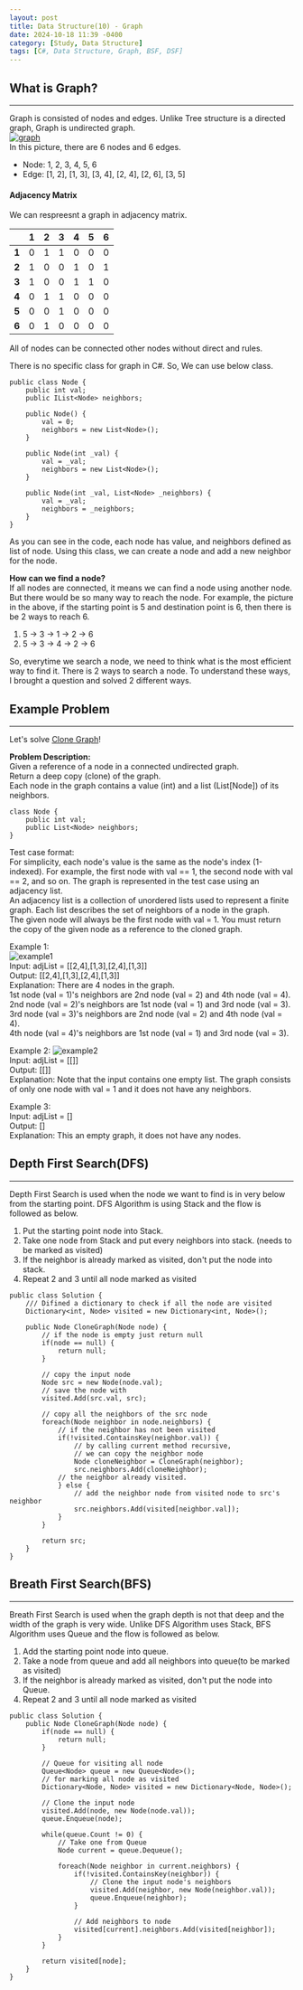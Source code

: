 ```yaml
---
layout: post
title: Data Structure(10) - Graph
date: 2024-10-18 11:39 -0400
category: [Study, Data Structure]
tags: [C#, Data Structure, Graph, BSF, DSF]
---
```


## What is Graph?
---
Graph is consisted of nodes and edges. Unlike Tree structure is a directed graph, Graph is undirected graph.   
[![graph](assets/img/data-structure-10/graph.jpg)](https://www.geeksforgeeks.org/what-is-graph-data-structure/)   
In this picture, there are 6 nodes and 6 edges.
- Node: 1, 2, 3, 4, 5, 6
- Edge: [1, 2], [1, 3], [3, 4], [2, 4], [2, 6], [3, 5]

#### Adjacency Matrix
We can respreesnt a graph in adjacency matrix.

||1|2|3|4|5|6|
|:---|:---:|:---:|:---:|:---:|:---:|:---:|
|**1**|0|1|1|0|0|0|
|**2**|1|0|0|1|0|1|
|**3**|1|0|0|1|1|0|
|**4**|0|1|1|0|0|0|
|**5**|0|0|1|0|0|0|
|**6**|0|1|0|0|0|0|

All of nodes can be connected other nodes without direct and rules.

There is no specific class for graph in C#. So, We can use below class.
```shell
public class Node {
    public int val;
    public IList<Node> neighbors;

    public Node() {
        val = 0;
        neighbors = new List<Node>();
    }

    public Node(int _val) {
        val = _val;
        neighbors = new List<Node>();
    }

    public Node(int _val, List<Node> _neighbors) {
        val = _val;
        neighbors = _neighbors;
    }
}
```

As you can see in the code, each node has value, and neighbors defined as list of node.
Using this class, we can create a node and add a new neighbor for the node.

**How can we find a node?**   
If all nodes are connected, it means we can find a node using another node.
But there would be so many way to reach the node.
For example, the picture in the above, if the starting point is 5 and destination point is 6, then there is be 2 ways to reach 6.
1. 5 -> 3 -> 1 -> 2 -> 6
2. 5 -> 3 -> 4 -> 2 -> 6

So, everytime we search a node, we need to think what is the most efficient way to find it.
There is 2 ways to search a node. To understand these ways, I brought a question and solved 2 different ways.

## Example Problem
---
Let's solve [Clone Graph](https://leetcode.com/problems/clone-graph/description/)!

**Problem Description:**   
Given a reference of a node in a connected undirected graph.   
Return a deep copy (clone) of the graph.   
Each node in the graph contains a value (int) and a list (List[Node]) of its neighbors.

```shell
class Node {
    public int val;
    public List<Node> neighbors;
}
```
 
Test case format:   
For simplicity, each node's value is the same as the node's index (1-indexed). For example, the first node with val == 1, the second node with val == 2, and so on. The graph is represented in the test case using an adjacency list.   
An adjacency list is a collection of unordered lists used to represent a finite graph. Each list describes the set of neighbors of a node in the graph.   
The given node will always be the first node with val = 1. You must return the copy of the given node as a reference to the cloned graph.

Example 1:   
![example1](assets/img/data-structure-10/133_clone_graph_question.png)   
Input: adjList = [[2,4],[1,3],[2,4],[1,3]]   
Output: [[2,4],[1,3],[2,4],[1,3]]   
Explanation: There are 4 nodes in the graph.   
1st node (val = 1)'s neighbors are 2nd node (val = 2) and 4th node (val = 4).   
2nd node (val = 2)'s neighbors are 1st node (val = 1) and 3rd node (val = 3).   
3rd node (val = 3)'s neighbors are 2nd node (val = 2) and 4th node (val = 4).   
4th node (val = 4)'s neighbors are 1st node (val = 1) and 3rd node (val = 3).

Example 2:
![example2](assets/img/data-structure-10/graph2.png)   
Input: adjList = [[]]   
Output: [[]]   
Explanation: Note that the input contains one empty list. The graph consists of only one node with val = 1 and it does not have any neighbors.

Example 3:   
Input: adjList = []   
Output: []   
Explanation: This an empty graph, it does not have any nodes.

## Depth First Search(DFS)
---
Depth First Search is used when the node we want to find is in very below from the starting point.
DFS Algorithm is using Stack and the flow is followed as below.
1. Put the starting point node into Stack.
2. Take one node from Stack and put every neighbors into stack. (needs to be marked as visited)
3. If the neighbor is already marked as visited, don't put the node into stack.
4. Repeat 2 and 3 until all node marked as visited

```shell
public class Solution {
    /// Difined a dictionary to check if all the node are visited
    Dictionary<int, Node> visited = new Dictionary<int, Node>();

    public Node CloneGraph(Node node) {
        // if the node is empty just return null
        if(node == null) {
            return null;
        }

        // copy the input node
        Node src = new Node(node.val);
        // save the node with 
        visited.Add(src.val, src);

        // copy all the neighbors of the src node
        foreach(Node neighbor in node.neighbors) {
            // if the neighbor has not been visited
            if(!visited.ContainsKey(neighbor.val)) {
                // by calling current method recursive,
                // we can copy the neighbor node
                Node cloneNeighbor = CloneGraph(neighbor);
                src.neighbors.Add(cloneNeighbor);
            // the neighbor already visited.
            } else {
                // add the neighbor node from visited node to src's neighbor
                src.neighbors.Add(visited[neighbor.val]);
            }
        }

        return src;
    }
}
```

## Breath First Search(BFS)
---
Breath First Search is used when the graph depth is not that deep and the width of the graph is very wide.
Unlike DFS Algorithm uses Stack, BFS Algorithm uses Queue and the flow is followed as below.
1. Add the starting point node into queue.
2. Take a node from queue and add all neighbors into queue(to be marked as visited)
3. If the neighbor is already marked as visited, don't put the node into Queue.
4. Repeat 2 and 3 until all node marked as visited

```shell
public class Solution {
    public Node CloneGraph(Node node) {
        if(node == null) {
            return null;
        }

        // Queue for visiting all node
        Queue<Node> queue = new Queue<Node>();
        // for marking all node as visited
        Dictionary<Node, Node> visited = new Dictionary<Node, Node>();

        // Clone the input node
        visited.Add(node, new Node(node.val));
        queue.Enqueue(node);

        while(queue.Count != 0) {
            // Take one from Queue
            Node current = queue.Dequeue();

            foreach(Node neighbor in current.neighbors) {
                if(!visited.ContainsKey(neighbor)) {
                    // Clone the input node's neighbors
                    visited.Add(neighbor, new Node(neighbor.val));
                    queue.Enqueue(neighbor);
                }

                // Add neighbors to node
                visited[current].neighbors.Add(visited[neighbor]);
            }
        }

        return visited[node];
    }
}
```